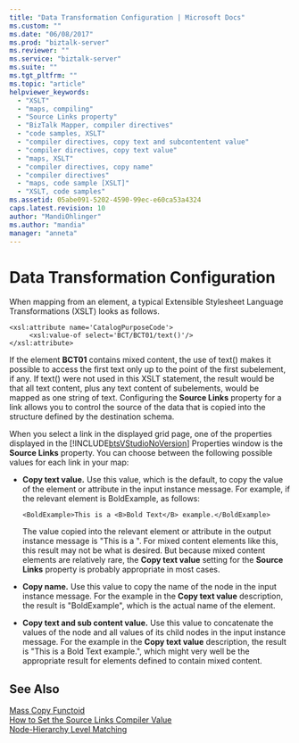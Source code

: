 ```yaml
---
title: "Data Transformation Configuration | Microsoft Docs"
ms.custom: ""
ms.date: "06/08/2017"
ms.prod: "biztalk-server"
ms.reviewer: ""
ms.service: "biztalk-server"
ms.suite: ""
ms.tgt_pltfrm: ""
ms.topic: "article"
helpviewer_keywords: 
  - "XSLT"
  - "maps, compiling"
  - "Source Links property"
  - "BizTalk Mapper, compiler directives"
  - "code samples, XSLT"
  - "compiler directives, copy text and subcontentent value"
  - "compiler directives, copy text value"
  - "maps, XSLT"
  - "compiler directives, copy name"
  - "compiler directives"
  - "maps, code sample [XSLT]"
  - "XSLT, code samples"
ms.assetid: 05abe091-5202-4590-99ec-e60ca53a4324
caps.latest.revision: 10
author: "MandiOhlinger"
ms.author: "mandia"
manager: "anneta"
---
```

# Data Transformation Configuration
When mapping from an element, a typical Extensible Stylesheet Language Transformations (XSLT) looks as follows.  
  
```  
<xsl:attribute name='CatalogPurposeCode'>  
     <xsl:value-of select='BCT/BCT01/text()'/>  
</xsl:attribute>  
```  
  
 If the element **BCT01** contains mixed content, the use of text() makes it possible to access the first text only up to the point of the first subelement, if any. If text() were not used in this XSLT statement, the result would be that all text content, plus any text content of subelements, would be mapped as one string of text. Configuring the **Source Links** property for a link allows you to control the source of the data that is copied into the structure defined by the destination schema.  
  
 When you select a link in the displayed grid page, one of the properties displayed in the [!INCLUDE[btsVStudioNoVersion](../includes/btsvstudionoversion-md.md)] Properties window is the **Source Links** property. You can choose between the following possible values for each link in your map:  
  
-   **Copy text value.** Use this value, which is the default, to copy the value of the element or attribute in the input instance message. For example, if the relevant element is BoldExample, as follows:  
  
    ```  
    <BoldExample>This is a <B>Bold Text</B> example.</BoldExample>  
    ```  
  
     The value copied into the relevant element or attribute in the output instance message is "This is a ". For mixed content elements like this, this result may not be what is desired. But because mixed content elements are relatively rare, the **Copy text value** setting for the **Source Links** property is probably appropriate in most cases.  
  
-   **Copy name.** Use this value to copy the name of the node in the input instance message. For the example in the **Copy text value** description, the result is "BoldExample", which is the actual name of the element.  
  
-   **Copy text and sub content value.** Use this value to concatenate the values of the node and all values of its child nodes in the input instance message. For the example in the **Copy text value** description, the result is "This is a Bold Text example.", which might very well be the appropriate result for elements defined to contain mixed content.  
  
## See Also  
 [Mass Copy Functoid](../core/mass-copy-functoid.md)   
 [How to Set the Source Links Compiler Value](../core/how-to-set-the-source-links-compiler-value.md)   
 [Node-Hierarchy Level Matching](../core/node-hierarchy-level-matching.md)